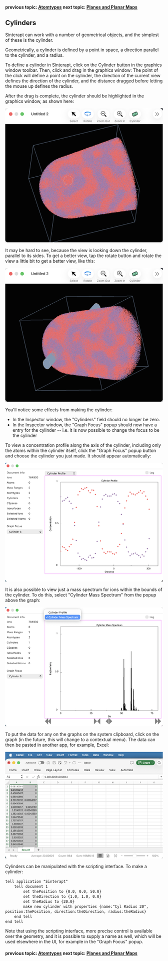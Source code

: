 #### previous topic: [Atomtypes](dAtomtypes.md)  next topic: [Planes and Planar Maps](Planes.md)

## Cylinders

Sinterapt can work with a number of geometrical objects, and the simplest of these is the cylinder.

Geometrically, a cylinder is defined by a point in space, a direction parallel to the cylinder, and a radius.

To define a cylinder in Sinterapt, click on the Cylinder button in the graphics window toolbar.  Then, click and drag in the graphics window:  The point of the click will define a point on the cylinder, the direction of the current view defines the direction of the cylinder, and the distance dragged before letting the mouse up defines the radius.

After the drag is complete, the cylinder should be highlighted in the graphics window, as shown here:

![image](../images/AfterDraggingToMakeCylinder.png "The cylinder barely visible viewing edge-on after its creation.")

It may be hard to see, because the view is looking down the cylinder, parallel to its sides.  To get a better view, tap the rotate button and rotate the view a little bit to get a better view, like this:

![image](../images/CylinderVisibleWithALittleRotation.png "The cylinder visible  in the graphics window")

You'll notice some effects from making the cylinder:

- In the Inspector window, the "Cylinders" field should no longer be zero.
- In the Inspector window, the "Graph Focus" popup should now have a entry for the cylinder -- i.e. it is now possible to change the focus to be the cylinder

To view a concentration profile along the axis of the cylinder, including only the atoms within the cylinder itself, click the "Graph Focus" popup button and choose the cylinder you just made.  It should appear automatically:

![image](../images/CylinderProfileInInspectorWindow.png "The cylinder profile shown when graph focus is set to the cylinder")

It is also possible to view just a mass spectrum for ions within the bounds of the cylinder.  To do this, select "Cylinder Mass Spectrum" from the popup above the graph:

![image](../images/CylinderMassSpectrum.png "The cylinder mass spectrum is available when graph focus is set to the cylinder")

To put the data for any on the graphs on the system clipboard, click on the graph (in the future, this will change to a contextual menu). The data can then be pasted in another app, for example, Excel:

![image](../images/DataPastedInExcel.png "After clicking in the graph, the graph data is on the clipboard and can be pasted into another app, like Excel.")

Cylinders can be manipulated with the scripting interface.  To make a cylinder:

```
tell application "Sinterapt"
	tell document 1
		set thePosition to {0.0, 0.0, 50.0}
		set theDirection to {1.0, 1.0, 0.0}
		set theRadius to {20.0}
		make new cylinder with properties {name:"Cyl Radius 20", position:thePosition, direction:theDirection, radius:theRadius}
	end tell
end tell
```

Note that using the scripting interface, more precise control is available over the geometry, and it is possible to supply a name as well, which will be used elsewhere in the UI, for example in the "Graph Focus" popup.

#### previous topic: [Atomtypes](dAtomtypes.md)  next topic: [Planes and Planar Maps](Planes.md)
